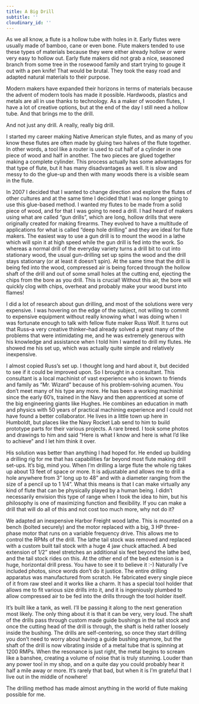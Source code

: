 ```yaml
---
title: A Big Drill
subtitle: ''
cloudinary_id: ''
---
```


As we all know, a flute is a hollow tube with holes in it.  Early flutes were usually made of bamboo, cane or even bone.  Flute makers tended to use these types of materials because they were either already hollow or were very easy to hollow out.  Early flute makers did not grab a nice, seasoned branch from some tree in the rosewood family and start trying to gouge it out with a pen knife!  That would be brutal.  They took the easy road and adapted natural materials to their purpose.

Modern makers have expanded their horizons in terms of materials because the advent of modern tools has made it possible.  Hardwoods, plastics and metals are all in use thanks to technology.  As a maker of wooden flutes, I have a lot of creative options, but at the end of the day I still need a hollow tube.  And that brings me to the drill.

And not just any drill.  A really, really big drill.

I started my career making Native American style flutes, and as many of you know these flutes are often made by gluing two halves of the flute together.  In other words, a tool like a router is used to cut half of a cylinder in one piece of wood and half in another.  The two pieces are glued together making a complete cylinder.  This process actually has some advantages for that type of flute, but it has many disadvantages as well.  It is slow and messy to do the glue-up and then with many woods there is a visible seam in the flute.

In 2007 I decided that I wanted to change direction and explore the flutes of other cultures and at the same time I decided that I was no longer going to use this glue-based method.  I wanted my flutes to be made from a solid piece of wood, and for that I was going to need a drill.  I had heard of makers using what are called “gun drills”, which are long, hollow drills that were originally created for making firearms.  They evolved to have a multitude of applications for what is called “deep hole drilling” and they are ideal for flute makers.  The easiest way to use a gun drill is to mount the wood in a lathe which will spin it at high speed while the gun drill is fed into the work.  So whereas a normal drill of the everyday variety turns a drill bit to cut into stationary wood, the usual gun-drilling set up spins the wood and the drill stays stationary (or at least it doesn’t spin).  At the same time that the drill is being fed into the wood, compressed air is being forced through the hollow shaft of the drill and out of some small holes at the cutting end, ejecting the chips from the bore as you drill.  This is crucial!  Without this air, the bore will quickly clog with chips, overheat and probably make your wood burst into flames!

I did a lot of research about gun drilling, and most of the solutions were very expensive.  I was hovering on the edge of the subject, not willing to commit to expensive equipment without really knowing what I was doing when I was fortunate enough to talk with fellow flute maker Russ Wolf.  It turns out that Russ–a very creative thinker–had already solved a great many of the problems that were intimidating me, and he was extremely generous with his knowledge and assistance when I told him I wanted to drill my flutes.  He showed me his set up, which was actually quite simple and relatively inexpensive.

I almost copied Russ’s set up.  I thought long and hard about it, but decided to see if it could be improved upon.  So I brought in a consultant.  This consultant is a local machinist of vast experience who is known to friends and family as “Mr. Wizard” because of his problem-solving acumen.  You don’t meet many of his type any more.  He has been a working machinist since the early 60’s, trained in the Navy and then apprenticed at some of the big engineering giants like Hughes.  He combines an education in math and physics with 50 years of practical machining experience and I could not have found a better collaborator.  He lives in a little town up here in Humboldt, but places like the Navy Rocket Lab send to him to build prototype parts for their various projects.  A rare breed.   I took some photos and drawings to him and said “Here is what I know and here is what I’d like to achieve” and I let him think it over.

His solution was better than anything I had hoped for.  He ended up building a drilling rig for me that has capabilities far beyond most flute making drill set-ups.  It’s big, mind you.  When I’m drilling a large flute the whole rig takes up about 13 feet of space or more.  It is adjustable and allows me to drill a hole anywhere from 3” long up to 48” and with a diameter ranging from the size of a pencil up to 1 1/4”.   What this means is that I can make virtually any kind of flute that can be physically played by a human being.  I didn’t necessarily envision this type of range when I took the idea to him, but his philosophy is one of maximizing function and flexibility.  If you can make a drill that will do all of this and not cost too much more, why not do it?

We adapted an inexpensive Harbor Freight wood lathe.  This is mounted on a bench (bolted securely) and the motor replaced with a big, 3 HP three-phase motor that runs on a variable frequency drive.  This allows me to control the RPMs of the drill.  The lathe tail stock was removed and replaced with a custom built tail stock with a huge 4 jaw chuck attached.  A bed extension of 1/2” steel stretches an additional six feet beyond the lathe bed, and the tail stock rides on this.  At the other end of the bed extension is a huge, horizontal drill press.  You have to see it to believe it :-)  Naturally I’ve included photos, since words don’t do it justice.  The entire drilling apparatus was manufactured from scratch.  He fabricated every single piece of it from raw steel and it works like a charm.  It has a special tool holder that allows me to fit various size drills into it, and it is ingeniously plumbed to allow compressed air to be fed into the drills through the tool holder itself.

It’s built like a tank, as well.  I’ll be passing it along to the next generation most likely.  The only thing about it is that it can be very, very loud.  The shaft of the drills pass through custom made guide bushings in the tail stock and once the cutting head of the drill is through, the shaft is held rather loosely inside the bushing.  The drills are self-centering, so once they start drilling you don’t need to worry about having a guide bushing anymore, but the shaft of the drill is now vibrating inside of a metal tube that is spinning at 1200 RMPs.   When the resonance is just right, the metal begins to scream like a banshee, creating a volume of noise that is truly stunning.  Louder than any power tool in my shop, and on a quite day you could probably hear it half a mile away or more.  It’s rarely that bad, but when it is I’m grateful that I live out in the middle of nowhere!

The drilling method has made almost anything in the world of flute making possible for me.